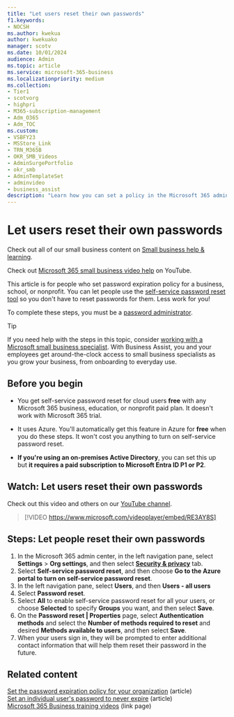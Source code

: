 ```yaml
---
title: "Let users reset their own passwords"
f1.keywords:
- NOCSH
ms.author: kwekua
author: kwekuako
manager: scotv
ms.date: 10/01/2024
audience: Admin
ms.topic: article
ms.service: microsoft-365-business
ms.localizationpriority: medium
ms.collection: 
- Tier1
- scotvorg
- highpri
- M365-subscription-management
- Adm_O365
- Adm_TOC
ms.custom:
- VSBFY23
- MSStore_Link
- TRN_M365B
- OKR_SMB_Videos
- AdminSurgePortfolio
- okr_smb
- AdminTemplateSet
- adminvideo
- business_assist
description: "Learn how you can set a policy in the Microsoft 365 admin center to allow users to reset their own passwords using the self-service password reset tool."
---
```


# Let users reset their own passwords

Check out all of our small business content on [Small business help & learning](https://go.microsoft.com/fwlink/?linkid=2224585).

Check out [Microsoft 365 small business video help](https://go.microsoft.com/fwlink/?linkid=2197659) on YouTube.

This article is for people who set password expiration policy for a business, school, or nonprofit. You can let people use the [self-service password reset tool](https://go.microsoft.com/fwlink/p/?LinkId=522677) so you don't have to reset passwords for them. Less work for you!

To complete these steps, you must be a [password administrator](about-admin-roles.md).

> [!TIP]
> If you need help with the steps in this topic, consider [working with a Microsoft small business specialist](https://go.microsoft.com/fwlink/?linkid=2186871). With Business Assist, you and your employees get around-the-clock access to small business specialists as you grow your business, from onboarding to everyday use.

## Before you begin
  
- You get self-service password reset for cloud users **free** with any Microsoft 365 business, education, or nonprofit paid plan. It doesn't work with Microsoft 365 trial.

- It uses Azure. You'll automatically get this feature in Azure for **free** when you do these steps. It won't cost you anything to turn on self-service password reset.

- **If you're using an on-premises Active Directory**, you can set this up but **it requires a paid subscription to Microsoft Entra ID P1 or P2**.

## Watch: Let users reset their own passwords

Check out this video and others on our [YouTube channel](https://go.microsoft.com/fwlink/?linkid=2198214).

> [!VIDEO https://www.microsoft.com/videoplayer/embed/RE3AY8S]

## Steps: Let people reset their own passwords

1. In the Microsoft 365 admin center, in the left navigation pane, select **Settings** > **Org settings**, and then select <a href="https://go.microsoft.com/fwlink/p/?linkid=2072756" target="_blank">**Security & privacy**</a> tab.
1. Select **Self-service password reset**, and then choose **Go to the Azure portal to turn on self-service password reset**.
1. In the left navigation pane, select **Users**, and then **Users - all users**
1. Select **Password reset**.
1. Select **All** to enable self-service password reset for all your users, or choose **Selected** to specify **Groups** you want, and then select **Save**.
1. On the **Password reset | Properties** page, select **Authentication methods** and select the **Number of methods required to reset** and desired **Methods available to users**, and then select **Save**.
1. When your users sign in, they will be prompted to enter additional contact information that will help them reset their password in the future.

## Related content

[Set the password expiration policy for your organization](../manage/set-password-expiration-policy.md) (article)\
[Set an individual user's password to never expire](set-password-to-never-expire.md) (article)\
[Microsoft 365 Business training videos](../../business-video/index.yml) (link page)
